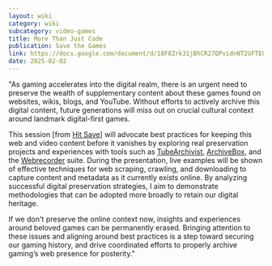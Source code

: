 ```yaml
---
layout: wiki
category: wiki
subcategory: video-games
title: More Than Just Code
publication: Save the Games
link: https://docs.google.com/document/d/18F8Zrk31jBhCR27QPvidnNT2UFTEOB5v/edit
date: 2025-02-02
---
```


"As gaming accelerates into the digital realm, there is an urgent need to preserve the wealth of supplementary content about these games found on websites, wikis, blogs, and YouTube. Without efforts to actively archive this digital content, future generations will miss out on crucial cultural context around landmark digital-first games.

This session [from [Hit Save](/hit-save/)] will advocate best practices for keeping this web and video content before it vanishes by exploring real preservation projects and experiences with tools such as [TubeArchivist](/tube-archivist/), [ArchiveBox](/archivebox/), and the [Webrecorder](/webrecorder/) suite. During the presentation, live examples will be shown of effective techniques for web scraping, crawling, and downloading to capture content and metadata as it currently exists online. By analyzing successful digital preservation strategies, I aim to demonstrate methodologies that can be adopted more broadly to retain our digital heritage.

If we don't preserve the online context now, insights and experiences around beloved games can be permanently erased. Bringing attention to these issues and aligning around best practices is a step toward securing our gaming history, and drive coordinated efforts to properly archive gaming’s web presence for posterity."
